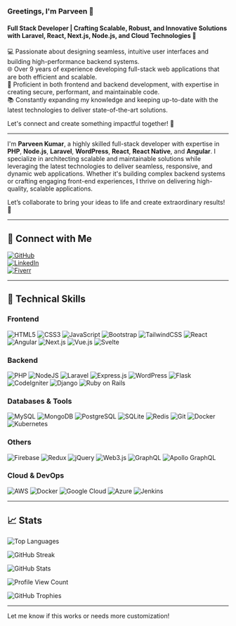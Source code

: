 ### **Greetings, I'm Parveen 👋**  
#### Full Stack Developer | Crafting Scalable, Robust, and Innovative Solutions with **Laravel**, **React**, **Next.js**, **Node.js**, and **Cloud Technologies** 🚀

💻 Passionate about designing seamless, intuitive user interfaces and building high-performance backend systems.  
🌐 Over 9 years of experience developing full-stack web applications that are both efficient and scalable.  
🔧 Proficient in both frontend and backend development, with expertise in creating secure, performant, and maintainable code.  
📚 Constantly expanding my knowledge and keeping up-to-date with the latest technologies to deliver state-of-the-art solutions.

Let's connect and create something impactful together! 💬

---

I'm **Parveen Kumar**, a highly skilled full-stack developer with expertise in **PHP**, **Node.js**, **Laravel**, **WordPress**, **React**, **React Native**, and **Angular**. I specialize in architecting scalable and maintainable solutions while leveraging the latest technologies to deliver seamless, responsive, and dynamic web applications. Whether it's building complex backend systems or crafting engaging front-end experiences, I thrive on delivering high-quality, scalable applications.

Let’s collaborate to bring your ideas to life and create extraordinary results! 🌟

---

## :wave: **Connect with Me**  
[![GitHub](https://img.shields.io/badge/GitHub-%23121011.svg?style=for-the-badge&logo=github&logoColor=white)](https://github.com/parveen-nishthatechnosoft/)  
[![LinkedIn](https://img.shields.io/badge/LinkedIn-%230A66C2.svg?style=for-the-badge&logo=linkedin&logoColor=white)](https://www.linkedin.com/in/parveen-mehta/)  
[![Fiverr](https://img.shields.io/badge/Fiverr-%2300B22D.svg?style=for-the-badge&logo=fiverr&logoColor=white)](https://www.fiverr.com/parveenkumar744)   

---

## :briefcase: **Technical Skills**
### **Frontend**  
![HTML5](https://img.shields.io/badge/html5-%23E34F26.svg?style=for-the-badge&logo=html5&logoColor=white) ![CSS3](https://img.shields.io/badge/css3-%231572B6.svg?style=for-the-badge&logo=css3&logoColor=white) ![JavaScript](https://img.shields.io/badge/javascript-%23323330.svg?style=for-the-badge&logo=javascript&logoColor=%23F7DF1E) ![Bootstrap](https://img.shields.io/badge/bootstrap-%238511FA.svg?style=for-the-badge&logo=bootstrap&logoColor=white) ![TailwindCSS](https://img.shields.io/badge/tailwindcss-%2338B2AC.svg?style=for-the-badge&logo=tailwind-css&logoColor=white) ![React](https://img.shields.io/badge/react-%2320232a.svg?style=for-the-badge&logo=react&logoColor=%2361DAFB) ![Angular](https://img.shields.io/badge/angular-%23E23237.svg?style=for-the-badge&logo=angularjs&logoColor=white) ![Next.js](https://img.shields.io/badge/next.js-%23000000.svg?style=for-the-badge&logo=nextdotjs&logoColor=white) ![Vue.js](https://img.shields.io/badge/vuejs-%2335495e.svg?style=for-the-badge&logo=vue-dot-js&logoColor=%234FC08D) ![Svelte](https://img.shields.io/badge/svelte-%23FF3E00.svg?style=for-the-badge&logo=svelte&logoColor=white)

### **Backend**  
![PHP](https://img.shields.io/badge/php-%23777BB4.svg?style=for-the-badge&logo=php&logoColor=white) ![NodeJS](https://img.shields.io/badge/node.js-6DA55F?style=for-the-badge&logo=node.js&logoColor=white) ![Laravel](https://img.shields.io/badge/laravel-%23FF2D20.svg?style=for-the-badge&logo=laravel&logoColor=white) ![Express.js](https://img.shields.io/badge/express.js-%23404d59.svg?style=for-the-badge&logo=express&logoColor=%2361DAFB) ![WordPress](https://img.shields.io/badge/WordPress-%23117AC9.svg?style=for-the-badge&logo=WordPress&logoColor=white) ![Flask](https://img.shields.io/badge/flask-%23000000.svg?style=for-the-badge&logo=flask&logoColor=white) ![CodeIgniter](https://img.shields.io/badge/CodeIgniter-%23EF4223.svg?style=for-the-badge&logo=CodeIgniter&logoColor=white) ![Django](https://img.shields.io/badge/django-%23092E20.svg?style=for-the-badge&logo=django&logoColor=white) ![Ruby on Rails](https://img.shields.io/badge/ruby%20on%20rails-%23CC0000.svg?style=for-the-badge&logo=ruby-on-rails&logoColor=white)

### **Databases & Tools**  
![MySQL](https://img.shields.io/badge/MySQL-%234479A1.svg?style=for-the-badge&logo=mysql&logoColor=white) ![MongoDB](https://img.shields.io/badge/MongoDB-%2347A248.svg?style=for-the-badge&logo=mongodb&logoColor=white) ![PostgreSQL](https://img.shields.io/badge/PostgreSQL-%23336791.svg?style=for-the-badge&logo=postgresql&logoColor=white) ![SQLite](https://img.shields.io/badge/sqlite-%2307405e.svg?style=for-the-badge&logo=sqlite&logoColor=white) ![Redis](https://img.shields.io/badge/redis-%23DC382D.svg?style=for-the-badge&logo=redis&logoColor=white) ![Git](https://img.shields.io/badge/git-%23F1502F.svg?style=for-the-badge&logo=git&logoColor=white) ![Docker](https://img.shields.io/badge/docker-%232496ED.svg?style=for-the-badge&logo=docker&logoColor=white) ![Kubernetes](https://img.shields.io/badge/kubernetes-%23326ce5.svg?style=for-the-badge&logo=kubernetes&logoColor=white)

### **Others**  
![Firebase](https://img.shields.io/badge/firebase-%23FFCA28.svg?style=for-the-badge&logo=firebase&logoColor=white) ![Redux](https://img.shields.io/badge/redux-%23593d88.svg?style=for-the-badge&logo=redux&logoColor=white) ![jQuery](https://img.shields.io/badge/jquery-%230769AD.svg?style=for-the-badge&logo=jquery&logoColor=white) ![Web3.js](https://img.shields.io/badge/web3.js-F16822?style=for-the-badge&logo=web3.js&logoColor=white) ![GraphQL](https://img.shields.io/badge/graphql-%23E10098.svg?style=for-the-badge&logo=graphql&logoColor=white) ![Apollo GraphQL](https://img.shields.io/badge/apollo%20graphql-311C87?style=for-the-badge&logo=apollo-graphql&logoColor=white)

### **Cloud & DevOps**  
![AWS](https://img.shields.io/badge/AWS-%23FF9900.svg?style=for-the-badge&logo=amazon-aws&logoColor=white) ![Docker](https://img.shields.io/badge/docker-%230db7ed.svg?style=for-the-badge&logo=docker&logoColor=white) ![Google Cloud](https://img.shields.io/badge/GoogleCloud-%234285F4.svg?style=for-the-badge&logo=google-cloud&logoColor=white) ![Azure](https://img.shields.io/badge/azure-%230072C6.svg?style=for-the-badge&logo=microsoft-azure&logoColor=white) ![Jenkins](https://img.shields.io/badge/jenkins-%232C5263.svg?style=for-the-badge&logo=jenkins&logoColor=white)

---

## :chart_with_upwards_trend: **Stats**
![Top Languages](https://github-readme-stats.vercel.app/api/top-langs?username=parveen-nishthatechnosoft&show_icons=true&locale=en&layout=compact&theme=tokyonight)

![GitHub Streak](https://github-readme-streak-stats.herokuapp.com/?user=parveen-nishthatechnosoft&theme=tokyonight)

![GitHub Stats](https://github-readme-stats.vercel.app/api?username=parveen-nishthatechnosoft&show_icons=true&locale=en&theme=tokyonight)

![Profile View Count](https://komarev.com/ghpvc/?username=parveen-nishthatechnosoft)

![GitHub Trophies](https://github-profile-trophy.vercel.app/?username=parveen-nishthatechnosoft&theme=tokyonight)

---

Let me know if this works or needs more customization!
